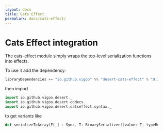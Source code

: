 ```yaml
---
layout: docs
title: Cats Effect
permalink: docs/cats-effect/
---
```


# Cats Effect integration

The cats-effect module simply wraps the top-level serialization functions into effects.

To use it add the dependency:
```scala
libraryDependencies += "io.github.vigoo" %% "desert-cats-effect" % "0.1.1"
```

then import 

```scala mdoc
import io.github.vigoo.desert._
import io.github.vigoo.desert.codecs._
import io.github.vigoo.desert.catseffect.syntax._
```

to get variants like

```scala
def serializeToArray[F[_] : Sync, T: BinarySerializer](value: T, typeRegistry: TypeRegistry = TypeRegistry.empty): F[Array[Byte]]
``` 